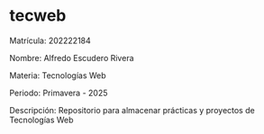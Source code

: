# tecweb
Matrícula: 202222184

Nombre: Alfredo Escudero Rivera

Materia: Tecnologías Web

Periodo: Primavera - 2025

Descripción: Repositorio para almacenar prácticas y proyectos de Tecnologías Web